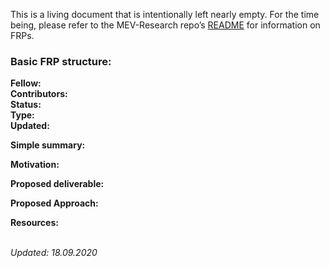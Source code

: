 This is a living document that is intentionally left nearly empty. For the time being, please refer to the MEV-Research repo’s [README](https://github.com/flashbots/mev-research/blob/main/README.md) for information on FRPs. 

### Basic FRP structure:

**Fellow:** 
</br> **Contributors:** 
</br> **Status:** 
</br> **Type:** 
</br> **Updated:** 

**Simple summary:** 
</br> 

**Motivation:**
</br> 

**Proposed deliverable:**
</br> 

**Proposed Approach:**
</br> 

**Resources:**

</br> *Updated: 18.09.2020*
